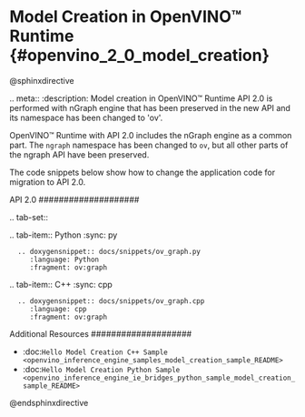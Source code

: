 # Model Creation in OpenVINO™ Runtime {#openvino_2_0_model_creation}

@sphinxdirective

.. meta::
   :description: Model creation in OpenVINO™ Runtime API 2.0 is performed with 
                 nGraph engine that has been preserved in the new API and its 
                 namespace has been changed to 'ov'.


OpenVINO™ Runtime with API 2.0 includes the nGraph engine as a common part. The ``ngraph`` namespace has been changed to ``ov``, but all other parts of the ngraph API have been preserved.

The code snippets below show how to change the application code for migration to API 2.0.


API 2.0
####################


.. tab-set::

   .. tab-item:: Python
      :sync: py

      .. doxygensnippet:: docs/snippets/ov_graph.py
         :language: Python
         :fragment: ov:graph

   .. tab-item:: C++
      :sync: cpp

      .. doxygensnippet:: docs/snippets/ov_graph.cpp
         :language: cpp
         :fragment: ov:graph


Additional Resources
####################

* :doc:`Hello Model Creation C++ Sample <openvino_inference_engine_samples_model_creation_sample_README>`
* :doc:`Hello Model Creation Python Sample <openvino_inference_engine_ie_bridges_python_sample_model_creation_sample_README>`

@endsphinxdirective

